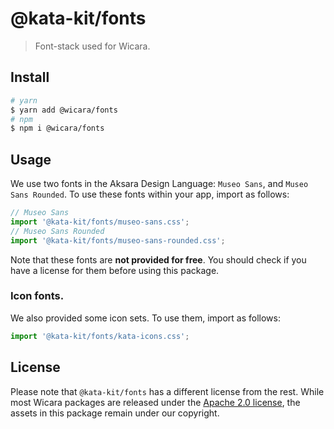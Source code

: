 # @kata-kit/fonts

> Font-stack used for Wicara.

## Install

```sh
# yarn
$ yarn add @wicara/fonts
# npm
$ npm i @wicara/fonts
```

## Usage

We use two fonts in the Aksara Design Language: `Museo Sans`, and `Museo Sans Rounded`.
To use these fonts within your app, import as follows:

```jsx
// Museo Sans
import '@kata-kit/fonts/museo-sans.css';
// Museo Sans Rounded
import '@kata-kit/fonts/museo-sans-rounded.css';
```

Note that these fonts are **not provided for free**. You should check if you have a license for them before using this package.

### Icon fonts.

We also provided some icon sets. To use them, import as follows:

```jsx
import '@kata-kit/fonts/kata-icons.css';
```

## License

Please note that `@kata-kit/fonts` has a different license from the rest. While most Wicara packages are released under the [Apache 2.0 license](https://www.apache.org/licenses/LICENSE-2.0.html), the assets in this package remain under our copyright.

